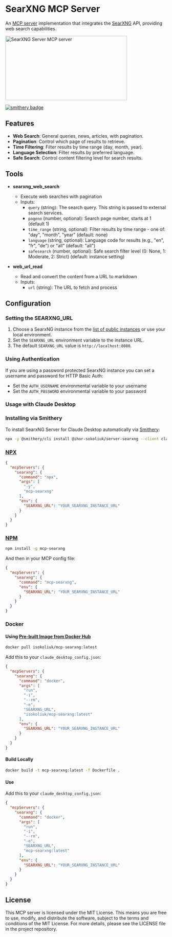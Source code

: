 # SearXNG MCP Server

An [MCP server](https://modelcontextprotocol.io/introduction) implementation that integrates the [SearXNG](https://docs.searxng.org) API, providing web search capabilities.

<a href="https://glama.ai/mcp/servers/0j7jjyt7m9"><img width="380" height="200" src="https://glama.ai/mcp/servers/0j7jjyt7m9/badge" alt="SearXNG Server MCP server" /></a>

[![smithery badge](https://smithery.ai/badge/@ihor-sokoliuk/server-searxng)](https://smithery.ai/server/@ihor-sokoliuk/server-searxng)

## Features

- **Web Search**: General queries, news, articles, with pagination.
- **Pagination**: Control which page of results to retrieve.
- **Time Filtering**: Filter results by time range (day, month, year).
- **Language Selection**: Filter results by preferred language.
- **Safe Search**: Control content filtering level for search results.

## Tools

- **searxng_web_search**
  - Execute web searches with pagination
  - Inputs:
    - `query` (string): The search query. This string is passed to external search services.
    - `pageno` (number, optional): Search page number, starts at 1 (default 1)
    - `time_range` (string, optional): Filter results by time range - one of: "day", "month", "year" (default: none)
    - `language` (string, optional): Language code for results (e.g., "en", "fr", "de") or "all" (default: "all")
    - `safesearch` (number, optional): Safe search filter level (0: None, 1: Moderate, 2: Strict) (default: instance setting)

- **web_url_read**
  - Read and convert the content from a URL to markdown
  - Inputs:
    - `url` (string): The URL to fetch and process

## Configuration

### Setting the SEARXNG_URL

1. Choose a SearxNG instance from the [list of public instances](https://searx.space/) or use your local environment.
2. Set the `SEARXNG_URL` environment variable to the instance URL.
3. The default `SEARXNG_URL` value is `http://localhost:8080`.

### Using Authentication

If you are using a password protected SearxNG instance you can set a username and password for HTTP Basic Auth:

- Set the `AUTH_USERNAME` environmental variable to your username
- Set the `AUTH_PASSWORD` environmental variable to your password

### Usage with Claude Desktop

### Installing via Smithery

To install SearxNG Server for Claude Desktop automatically via [Smithery](https://smithery.ai/server/@ihor-sokoliuk/server-searxng):

```bash
npx -y @smithery/cli install @ihor-sokoliuk/server-searxng --client claude
```

### [NPX](https://www.npmjs.com/package/mcp-searxng)

```json
{
  "mcpServers": {
    "searxng": {
      "command": "npx",
      "args": [
        "-y",
        "mcp-searxng"
      ],
      "env": {
        "SEARXNG_URL": "YOUR_SEARXNG_INSTANCE_URL"
      }
    }
  }
}
```

### [NPM](https://www.npmjs.com/package/mcp-searxng)

```bash
npm install -g mcp-searxng
```

And then in your MCP config file:

```json
{
  "mcpServers": {
    "searxng": {
      "command": "mcp-searxng",
      "env": {
        "SEARXNG_URL": "YOUR_SEARXNG_INSTANCE_URL"
      }
    }
  }
}
```

### Docker

#### Using [Pre-built Image from Docker Hub](https://hub.docker.com/r/isokoliuk/mcp-searxng)

```bash
docker pull isokoliuk/mcp-searxng:latest
```

Add this to your `claude_desktop_config.json`:

```json
{
  "mcpServers": {
    "searxng": {
      "command": "docker",
      "args": [
        "run",
        "-i",
        "--rm",
        "-e",
        "SEARXNG_URL",
        "isokoliuk/mcp-searxng:latest"
      ],
      "env": {
        "SEARXNG_URL": "YOUR_SEARXNG_INSTANCE_URL"
      }
    }
  }
}
```

#### Build Locally

```bash
docker build -t mcp-searxng:latest -f Dockerfile .
```

#### Use

Add this to your `claude_desktop_config.json`:

```json
{
  "mcpServers": {
    "searxng": {
      "command": "docker",
      "args": [
        "run",
        "-i",
        "--rm",
        "-e",
        "SEARXNG_URL",
        "mcp-searxng:latest"
      ],
      "env": {
        "SEARXNG_URL": "YOUR_SEARXNG_INSTANCE_URL"
      }
    }
  }
}
```


## License

This MCP server is licensed under the MIT License. This means you are free to use, modify, and distribute the software, subject to the terms and conditions of the MIT License. For more details, please see the LICENSE file in the project repository.
